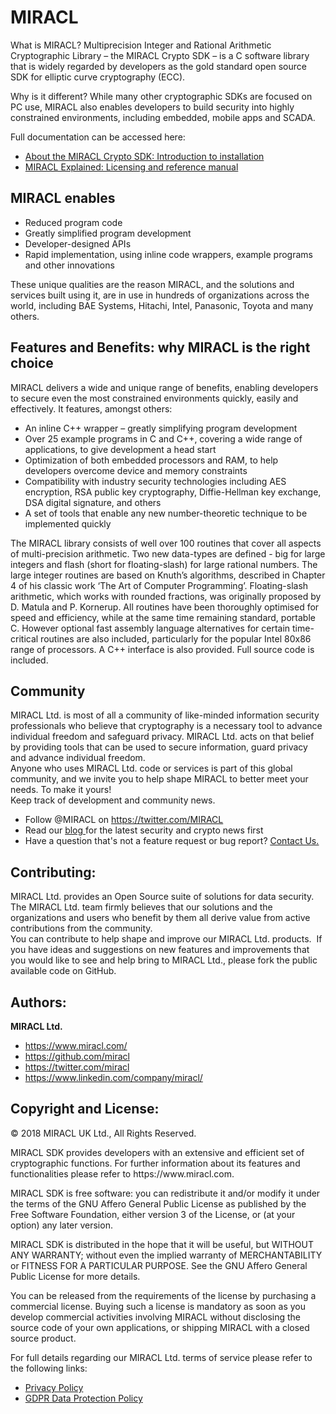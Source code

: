 MIRACL
======
What is MIRACL?
Multiprecision Integer and Rational Arithmetic Cryptographic Library – the MIRACL Crypto SDK – is a C software library that is widely regarded by developers as the gold standard open source SDK for elliptic curve cryptography (ECC).

Why is it different?
While many other cryptographic SDKs are focused on PC use, MIRACL also enables developers to build security into highly constrained environments, including embedded, mobile apps and SCADA.

Full documentation can be accessed here:
<ul type="disc">
  <li><a href="https://libraries.docs.miracl.com/miracl-user-manual/">About the MIRACL Crypto SDK: Introduction to installation</li>
  <li><a href="https://libraries.docs.miracl.com/miracl-explained/">MIRACL Explained: Licensing and reference manual</a></li>
  </ul>

<h2>MIRACL enables</h2>

<ul type="disc">
<li>Reduced program code</li>
<li>Greatly simplified program development</li>
<li>Developer-designed APIs</li>
<li>Rapid implementation, using inline code wrappers, example programs and other innovations</li>
</ul>

These unique qualities are the reason MIRACL, and the solutions and services built using it, are in use in hundreds of organizations across the world, including BAE Systems, Hitachi, Intel, Panasonic, Toyota and many others.

<h2>Features and Benefits: why MIRACL is the right choice</h2>
MIRACL delivers a wide and unique range of benefits, enabling developers to secure even the most constrained environments quickly, easily and effectively. It features, amongst others:

<ul type="disc">
<li>An inline C++ wrapper – greatly simplifying program development</li>
<li>Over 25 example programs in C and C++, covering a wide range of applications, to give development a head start</li>
<li>Optimization of both embedded processors and RAM, to help developers overcome device and memory constraints</li>
<li>Compatibility with industry security technologies including AES encryption, RSA public key cryptography, Diffie-Hellman key exchange, DSA digital signature, and others</li>
<li>A set of tools that enable any new number-theoretic technique to be implemented quickly</li>
</ul>

The MIRACL library consists of well over 100 routines that cover all aspects of multi-precision arithmetic. Two new data-types are defined - big for large integers and flash (short for floating-slash) for large rational numbers. The large integer routines are based on Knuth’s algorithms, described in Chapter 4 of his classic work ‘The Art of Computer Programming’. Floating-slash arithmetic, which works with rounded fractions, was originally proposed by D. Matula and P. Kornerup. All routines have been thoroughly optimised for speed and efficiency, while at the same time remaining standard, portable C. However optional fast assembly language alternatives for certain time-critical routines are also included, particularly for the popular Intel 80x86 range of processors. A C++ interface is also provided. Full source code is included.

<h2>Community</h2>
  MIRACL Ltd. is most of all a community of like-minded information security professionals who believe that cryptography is a necessary tool to advance individual freedom and safeguard privacy. MIRACL Ltd. acts on that belief by providing tools that can be used to secure information, guard privacy and advance individual freedom.<br />
  Anyone who uses MIRACL Ltd. code or services is part of this global community, and we invite you to help shape MIRACL to better meet your needs. To make it yours!<br />
  Keep track of development and community news.</p>
<ul type="disc">
  <li>Follow @MIRACL on <a href="https://twitter.com/MIRACL">https://twitter.com/MIRACL</a></li>
  <li>Read our <a href="https://www.miracl.com/crypto-research-with-miracl-labs">blog </a> for the latest security and crypto news first </li>
  <li>Have a question that's not a feature request or bug report? <u><a href="https://www.miracl.com/contact-miracl">Contact Us.</a></u></li>
</ul>
<h2>Contributing:</h2>
  MIRACL Ltd. provides an Open Source suite of solutions for data security.  The MIRACL Ltd. team firmly believes that our solutions and the organizations and users who benefit by them all derive value from active contributions from the community.<br />
  You can contribute to help shape and improve our MIRACL Ltd. products.  If you have ideas and suggestions on new features and improvements that you would like to see and help bring to MIRACL Ltd., please fork the public available code on GitHub.
<h2>Authors:</strong></h2>
  <strong>MIRACL Ltd.</strong></p>
<ul>
  <li><a href="https://www.miracl.com/">https://www.miracl.com/</a></li>
  <li><a href="https://github.com/miracl">https://github.com/miracl</a></li>
  <li><a href="https://twitter.com/MIRACL">https://twitter.com/miracl</a></li>
  <li><a href="https://www.linkedin.com/company/miracl/">https://www.linkedin.com/company/miracl/</a></li>
</ul>

<h2>Copyright and License:</strong></h2> 
<p>© 2018 MIRACL UK Ltd., All Rights Reserved.</p>
<p>MIRACL SDK provides developers with an  extensive and efficient set of cryptographic functions. For further information about its features and functionalities please refer to https://www.miracl.com.</p>
<p>MIRACL SDK is free software: you can redistribute it and/or modify it under the terms of the GNU Affero General Public License as published by the Free Software Foundation, either version 3 of the License, or (at your option) any later version.</p>                    
<p>MIRACL SDK is distributed in the hope that it will be useful, but WITHOUT ANY WARRANTY; without even the implied warranty of MERCHANTABILITY or FITNESS FOR A PARTICULAR PURPOSE. See the GNU Affero General Public License for more details.</p>                                                                   
<p>You can be released from the requirements of the license by purchasing a commercial license. Buying such a license is mandatory as soon as you develop commercial activities involving MIRACL without disclosing the source code of your own applications, or shipping MIRACL with a closed source product.</P> 
  <p>For full details regarding our MIRACL Ltd. terms of service please refer to the following links:</p>
<ul>
  <li><a href="https://www.miracl.com/privacy-policy">Privacy Policy</a></li>
  <li><a href="https://www.miracl.com/gdpr-privacy-policy">GDPR Data Protection Policy</a></li>
</ul>
